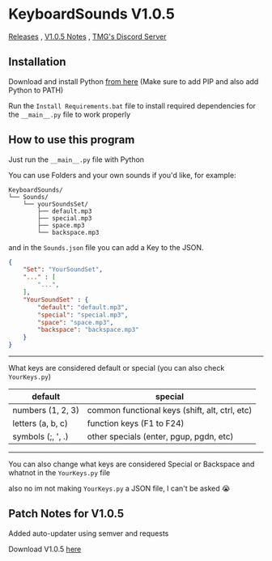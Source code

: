 # KeyboardSounds V1.0.5
[Releases](https://github.com/GDTMG232/KeyboardSounds/releases) , [V1.0.5 Notes](#patch-notes-for-v105) , [TMG's Discord Server](https://discord.com/invite/QtXPH9SVzV)

## Installation

Download and install Python [from here](https://www.python.org/ftp/python/3.12.6/python-3.12.6-amd64.exe) (Make sure to add PIP and also add Python to PATH)

Run the `Install Requirements.bat` file to install required dependencies for the `__main__.py` file to work properly

## How to use this program

Just run the `__main__.py` file with Python

You can use Folders and your own sounds if you'd like, for example:
```
KeyboardSounds/
└── Sounds/
    └── yourSoundsSet/
        ├── default.mp3
        ├── special.mp3
        ├── space.mp3
        └── backspace.mp3
```

and in the `Sounds.json` file you can add a Key to the JSON.

```json
{
    "Set": "YourSoundSet",
    "..." : [
        "...",
    ],
    "YourSoundSet" : {
        "default": "default.mp3",
        "special": "special.mp3", 
        "space": "space.mp3",
        "backspace": "backspace.mp3"
    }
}
```

<hr>

What keys are considered default or special (you can also check `YourKeys.py`)

|default|special |
|-------|--------|
|numbers (1, 2, 3)|common functional keys (shift, alt, ctrl, etc)|
|letters (a, b, c)|function keys (F1 to F24)|
|symbols (;, ', .)|other specials (enter, pgup, pgdn, etc)|

<hr>

You can also change what keys are considered Special or Backspace and whatnot in the `YourKeys.py` file

also no im not making `YourKeys.py` a JSON file, I can't be asked 😭

## Patch Notes for V1.0.5

Added auto-updater using semver and requests

Download V1.0.5 [here](https://github.com/GDTMG232/KeyboardSounds/releases/tag/v1.0.5)
